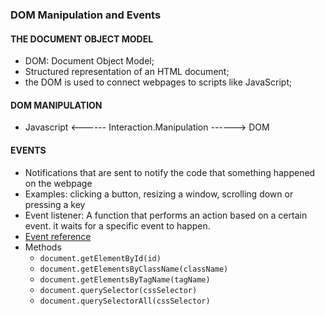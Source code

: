 ### DOM Manipulation and Events
  
#### THE DOCUMENT OBJECT MODEL
- DOM: Document Object Model;
- Structured representation of an HTML document;
- the DOM is used to connect webpages to scripts like JavaScript;

#### DOM MANIPULATION
- Javascript <------ Interaction.Manipulation ------> DOM

#### EVENTS
- Notifications that are sent to notify the code that something happened on the webpage
- Examples: clicking a button, resizing a window, scrolling down or pressing a key
- Event listener: A function that performs an action based on a certain event. it waits for a specific event to happen.
- [Event reference](https://developer.mozilla.org/en-US/docs/Web/Events)
- Methods
  + `document.getElementById(id)`
  + `document.getElementsByClassName(className)`
  + `document.getElementsByTagName(tagName)`
  + `document.querySelector(cssSelector)`
  + `document.querySelectorAll(cssSelector)`

